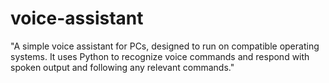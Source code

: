 # voice-assistant
"A simple voice assistant for PCs, designed to run on compatible operating systems. It uses Python to recognize voice commands and respond with spoken output and following any relevant commands."
